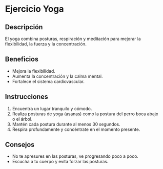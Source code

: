 # Ejercicio Yoga

## Descripción
El yoga combina posturas, respiración y meditación para mejorar la flexibilidad, la fuerza y la concentración.

## Beneficios
- Mejora la flexibilidad.
- Aumenta la concentración y la calma mental.
- Fortalece el sistema cardiovascular.

## Instrucciones
1. Encuentra un lugar tranquilo y cómodo.
2. Realiza posturas de yoga (asanas) como la postura del perro boca abajo o el árbol.
3. Mantén cada postura durante al menos 30 segundos.
4. Respira profundamente y concéntrate en el momento presente.

## Consejos
- No te apresures en las posturas, ve progresando poco a poco.
- Escucha a tu cuerpo y evita forzar las posturas.